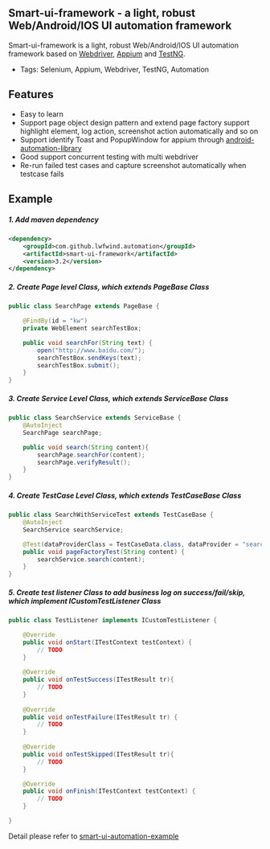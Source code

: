﻿## Smart-ui-framework - a light, robust Web/Android/IOS UI automation framework

Smart-ui-framework is a light, robust Web/Android/IOS UI automation framework based on [Webdriver](http://seleniumhq.org/), [Appium](http://appium.io/) and [TestNG](http://testng.org/doc/index.html).

* Tags: Selenium, Appium, Webdriver, TestNG, Automation

## Features

* Easy to learn
* Support page object design pattern and extend page factory support highlight element, log action, screenshot action automatically and so on
* Support identify Toast and PopupWindow for appium through [android-automation-library](https://github.com/lwfwind/android-automation-library)
* Good support concurrent testing with multi webdriver
* Re-run failed test cases and capture screenshot automatically when testcase fails

## Example


##### 1. Add maven dependency
```xml
<dependency>
    <groupId>com.github.lwfwind.automation</groupId>
    <artifactId>smart-ui-framework</artifactId>
    <version>3.2</version>
</dependency>
```

##### 2. Create Page level Class, which extends PageBase Class

```java
public class SearchPage extends PageBase {

    @FindBy(id = "kw")
    private WebElement searchTestBox;

    public void searchFor(String text) {
        open("http://www.baidu.com/");
        searchTestBox.sendKeys(text);
        searchTestBox.submit();
    }
}
```

##### 3. Create Service Level Class, which extends ServiceBase Class

```java
public class SearchService extends ServiceBase {
    @AutoInject
    SearchPage searchPage;

    public void search(String content){
        searchPage.searchFor(content);
        searchPage.verifyResult();
    }
}
```

##### 4. Create TestCase Level Class, which extends TestCaseBase Class

```java
public class SearchWithServiceTest extends TestCaseBase {
    @AutoInject
    SearchService searchService;

    @Test(dataProviderClass = TestCaseData.class, dataProvider = "searchData", description = "搜索测试")
    public void pageFactoryTest(String content) {
        searchService.search(content);
    }
}
```

##### 5. Create test listener Class to add business log on success/fail/skip, which implement ICustomTestListener Class

```java
public class TestListener implements ICustomTestListener {

    @Override
    public void onStart(ITestContext testContext) {
        // TODO
    }
    
    @Override
    public void onTestSuccess(ITestResult tr){
        // TODO
    }
    
    @Override
    public void onTestFailure(ITestResult tr) {
        // TODO
    }
    
    @Override
    public void onTestSkipped(ITestResult tr){
        // TODO
    }

    @Override
    public void onFinish(ITestContext testContext) {
        // TODO
    }

}
```

Detail please refer to [smart-ui-automation-example](https://github.com/lwfwind/smart-ui-automation-example)



